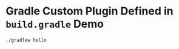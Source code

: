 Gradle Custom Plugin Defined in `build.gradle` Demo
===================================================

```
./gradlew hello
```
